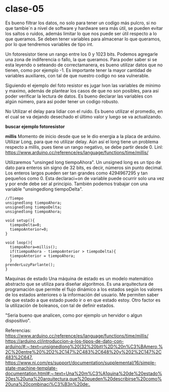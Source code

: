 # clase-05

Es bueno filtrar los datos, no solo para tener un codigo más pulcro, si no que tambie´n a nivel de software y hardware sera más útil, se pueden evitar los saltos o ruidos, además limitar lo que nos puede ser útil respecto a lo que queramos. Se deben tener variables para almacenar lo que queramos, por lo que tendremos variables de tipo int.

Un fotoresistor tiene un rango entre los 0 y 1023 bits. Podemos agregarle una zona de indiferencia o fallo, la que queramos. Para poder saber si se esta leyendo o seteando de correctamanera, es bueno utilizar datos que no tienen, como por ejemplo -1. Es importante tener la mayor cantidad de variables auxiliares, con tal de que nuestro codigo no sea vulnerable.

Siguiendo el ejemplo del foto resistor es jugar lvon las variables de minimo y maximo, además de plantear los casos de que no son posibles, para así poder verificar la lectura de datos. Es bueno declarar las variables con algún número, para así poder tener un codigo robusto.

No Utilizar el delay para lidiar con el ruido. Es bueno utilizar el promedio, en el cual se va dejando desechado el último valor y luego se va actualizando. 


**buscar ejemplo fotoresistor**

**millis**
Momento de inicio desde que se le dio energia a la placa de arduino. Utilizar Long, para que no utilizar delay. Aún así el long tiene un problema respecto a millis, pues tiene un rango negativo, se debe partir desde 0.
Linl: <https://www.arduino.cc/reference/es/language/functions/time/millis/>

Utilizaremos "unsinged long tiempoAhora". Un unsigned long es un tipo de dato para enteros sin signo de 32 bits, es decir, números sin punto decimal. Los enteros largos pueden ser tan grandes como 4294967295 y tan pequeños como 0. Esta declaraci+on de variable puede ocurrir solo una vez y por ende debe ser al principio. También podemos trabajar con una variable "unsingedlong tiempoDelta".

```arduino
//Tiempo
unsignedlong tiempoAhora;
unsignedlong tiempoDelta;
unsignedlong tiempoAhora;

void setup(){
  tiempoDelta=0;
  tiempoAnterior=0;
}

void loop(){
  tiempoAhora=millis();
  if(tiempoAhora - tiempoAnterior > tiempoDelta){
  tiempoAnterior = tiempoAhora;
  }
prenderLuzyParlante();
}
```

Maquinas de estado
Una máquina de estado es un modelo matemático abstracto que se utiliza para diseñar algoritmos. Es una arquitectura de programación que permite el flujo dinámico a los estados según los valores de los estados anteriores o la información del usuario. Me permiten saber de que estado a que estado puedo ir o en que estado estoy. Otro factor es la utilización de boleanos, con tal de definir estados. 

"Seria bueno que analicen, como por ejemplo un hervidor o algun dispositivo".



Referencias:
<https://www.arduino.cc/reference/es/language/functions/time/millis/>
<https://arduino.cl/introduccion-a-los-tipos-de-dato-con-arduino/#:~:text=unsignedlong%20(32%20bit)%2D%20n%C3%BAmero,%2C%20entre%20%2D2%2C147%2C483%2C648%20y%202%2C147%2C483%2C647.>
<https://www.ni.com/es/support/documentation/supplemental/16/simple-state-machine-template-documentation.html#:~:text=Una%20m%C3%A1quina%20de%20estado%20es%20una%20arquitectura,que%20pueden%20describirse%20como%20una%20combinaci%C3%B3n%20de:.>


